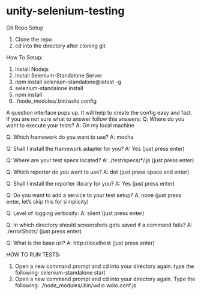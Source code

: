 # unity-selenium-testing

Git Repo Setup

1. Clone the repo
2. cd into the directory after cloning git

How To Setup: 

1. Install Nodejs
2. Install Selenium-Standalone Server
3. npm install selenium-standalone@latest -g
4. selenium-standalone install
5. npm install
6. ./node_modules/.bin/wdio config

A question interface pops up. It will help to create the config easy and fast. If you are not sure what to answer follow this answers:
Q: Where do you want to execute your tests?
A: On my local machine

Q: Which framework do you want to use?
A: mocha

Q: Shall I install the framework adapter for you?
A: Yes (just press enter)

Q: Where are your test specs located?
A: ./test/specs/*/.js (just press enter)

Q: Which reporter do you want to use?
A: dot (just press space and enter)

Q: Shall I install the reporter library for you?
A: Yes (just press enter)

Q: Do you want to add a service to your test setup?
A: none (just press enter, let’s skip this for simplicity)

Q: Level of logging verbosity:
A: silent (just press enter)

Q: In which directory should screenshots gets saved if a command fails?
A: ./errorShots/ (just press enter)

Q: What is the base url?
A: http://localhost (just press enter)

HOW TO RUN TESTS:

1. Open a new command prompt and cd into your directory again. type the following: selenium-standalone start
2. Open a new command prompt and cd into your directory again. Type the following: ./node_modules/.bin/wdio wdio.conf.js
